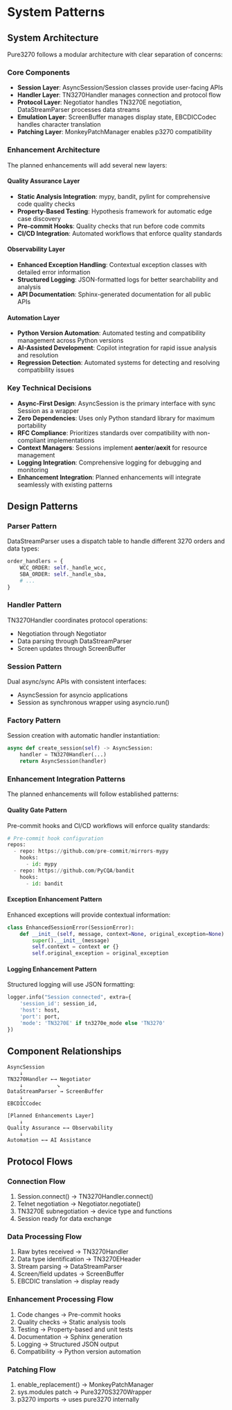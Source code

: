 # System Patterns

## System Architecture
Pure3270 follows a modular architecture with clear separation of concerns:

### Core Components
- **Session Layer**: AsyncSession/Session classes provide user-facing APIs
- **Handler Layer**: TN3270Handler manages connection and protocol flow
- **Protocol Layer**: Negotiator handles TN3270E negotiation, DataStreamParser processes data streams
- **Emulation Layer**: ScreenBuffer manages display state, EBCDICCodec handles character translation
- **Patching Layer**: MonkeyPatchManager enables p3270 compatibility

### Enhancement Architecture
The planned enhancements will add several new layers:

#### Quality Assurance Layer
- **Static Analysis Integration**: mypy, bandit, pylint for comprehensive code quality checks
- **Property-Based Testing**: Hypothesis framework for automatic edge case discovery
- **Pre-commit Hooks**: Quality checks that run before code commits
- **CI/CD Integration**: Automated workflows that enforce quality standards

#### Observability Layer
- **Enhanced Exception Handling**: Contextual exception classes with detailed error information
- **Structured Logging**: JSON-formatted logs for better searchability and analysis
- **API Documentation**: Sphinx-generated documentation for all public APIs

#### Automation Layer
- **Python Version Automation**: Automated testing and compatibility management across Python versions
- **AI-Assisted Development**: Copilot integration for rapid issue analysis and resolution
- **Regression Detection**: Automated systems for detecting and resolving compatibility issues

### Key Technical Decisions
- **Async-First Design**: AsyncSession is the primary interface with sync Session as a wrapper
- **Zero Dependencies**: Uses only Python standard library for maximum portability
- **RFC Compliance**: Prioritizes standards over compatibility with non-compliant implementations
- **Context Managers**: Sessions implement __aenter__/__aexit__ for resource management
- **Logging Integration**: Comprehensive logging for debugging and monitoring
- **Enhancement Integration**: Planned enhancements will integrate seamlessly with existing patterns

## Design Patterns

### Parser Pattern
DataStreamParser uses a dispatch table to handle different 3270 orders and data types:
```python
order_handlers = {
    WCC_ORDER: self._handle_wcc,
    SBA_ORDER: self._handle_sba,
    # ...
}
```

### Handler Pattern
TN3270Handler coordinates protocol operations:
- Negotiation through Negotiator
- Data parsing through DataStreamParser
- Screen updates through ScreenBuffer

### Session Pattern
Dual async/sync APIs with consistent interfaces:
- AsyncSession for asyncio applications
- Session as synchronous wrapper using asyncio.run()

### Factory Pattern
Session creation with automatic handler instantiation:
```python
async def create_session(self) -> AsyncSession:
    handler = TN3270Handler(...)
    return AsyncSession(handler)
```

### Enhancement Integration Patterns
The planned enhancements will follow established patterns:

#### Quality Gate Pattern
Pre-commit hooks and CI/CD workflows will enforce quality standards:
```python
# Pre-commit hook configuration
repos:
  - repo: https://github.com/pre-commit/mirrors-mypy
    hooks:
      - id: mypy
  - repo: https://github.com/PyCQA/bandit
    hooks:
      - id: bandit
```

#### Exception Enhancement Pattern
Enhanced exceptions will provide contextual information:
```python
class EnhancedSessionError(SessionError):
    def __init__(self, message, context=None, original_exception=None):
        super().__init__(message)
        self.context = context or {}
        self.original_exception = original_exception
```

#### Logging Enhancement Pattern
Structured logging will use JSON formatting:
```python
logger.info("Session connected", extra={
    'session_id': session_id,
    'host': host,
    'port': port,
    'mode': 'TN3270E' if tn3270e_mode else 'TN3270'
})
```

## Component Relationships
```
AsyncSession
    ↓
TN3270Handler ←→ Negotiator
    ↓           ↘
DataStreamParser → ScreenBuffer
    ↓
EBCDICCodec

[Planned Enhancements Layer]
    ↓
Quality Assurance ←→ Observability
    ↓
Automation ←→ AI Assistance
```

## Protocol Flows

### Connection Flow
1. Session.connect() → TN3270Handler.connect()
2. Telnet negotiation → Negotiator.negotiate()
3. TN3270E subnegotiation → device type and functions
4. Session ready for data exchange

### Data Processing Flow
1. Raw bytes received → TN3270Handler
2. Data type identification → TN3270EHeader
3. Stream parsing → DataStreamParser
4. Screen/field updates → ScreenBuffer
5. EBCDIC translation → display ready

### Enhancement Processing Flow
1. Code changes → Pre-commit hooks
2. Quality checks → Static analysis tools
3. Testing → Property-based and unit tests
4. Documentation → Sphinx generation
5. Logging → Structured JSON output
6. Compatibility → Python version automation

### Patching Flow
1. enable_replacement() → MonkeyPatchManager
2. sys.modules patch → Pure3270S3270Wrapper
3. p3270 imports → uses pure3270 internally